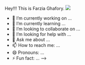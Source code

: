 Hey!!!
This is Farzia Ghafory.
<img src="https://playgroundai.com/post/cipher-hacker-hoodie-hacking-dark-bedroom-close-up-por-cln0q8mcm048as601om9g2nj0">


- 🔭 I’m currently working on ...
- 🌱 I’m currently learning ...
- 👯 I’m looking to collaborate on ...
- 🤔 I’m looking for help with ...
- 💬 Ask me about ...
- 📫 How to reach me: ...
- 😄 Pronouns: ...
- ⚡ Fun fact: ...
-->
